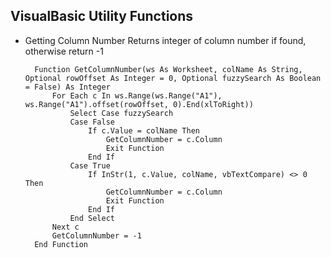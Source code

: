 ## VisualBasic Utility Functions

- Getting Column Number
Returns integer of column number if found, otherwise return -1
    
        Function GetColumnNumber(ws As Worksheet, colName As String, Optional rowOffset As Integer = 0, Optional fuzzySearch As Boolean = False) As Integer    
            For Each c In ws.Range(ws.Range("A1"), ws.Range("A1").offset(rowOffset, 0).End(xlToRight))
                Select Case fuzzySearch
                Case False
                    If c.Value = colName Then
                        GetColumnNumber = c.Column
                        Exit Function
                    End If
                Case True
                    If InStr(1, c.Value, colName, vbTextCompare) <> 0 Then
                        GetColumnNumber = c.Column
                        Exit Function
                    End If
                End Select
            Next c
            GetColumnNumber = -1
        End Function
